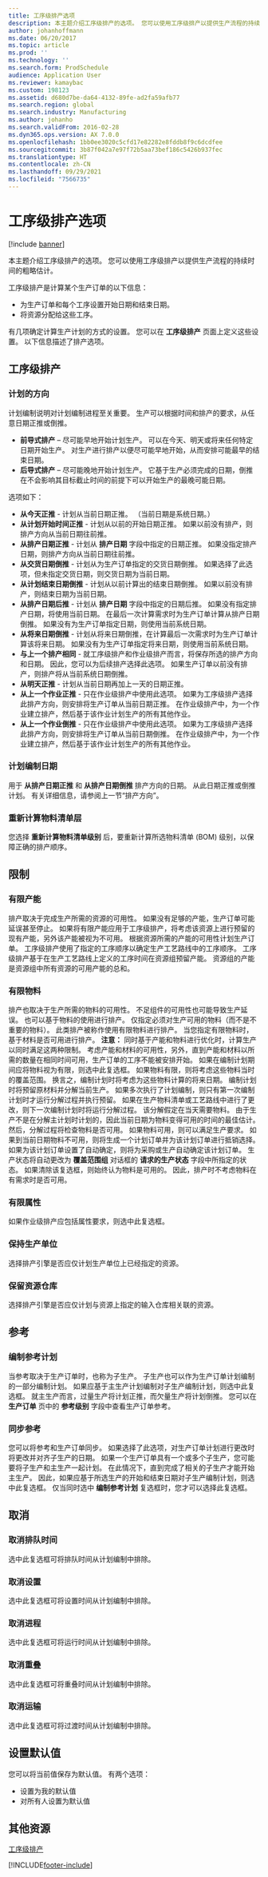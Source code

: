 ```yaml
---
title: 工序级排产选项
description: 本主题介绍工序级排产的选项。 您可以使用工序级排产以提供生产流程的持续时间的粗略估计。
author: johanhoffmann
ms.date: 06/20/2017
ms.topic: article
ms.prod: ''
ms.technology: ''
ms.search.form: ProdSchedule
audience: Application User
ms.reviewer: kamaybac
ms.custom: 198123
ms.assetid: d680d7be-da64-4132-89fe-ad2fa59afb77
ms.search.region: global
ms.search.industry: Manufacturing
ms.author: johanho
ms.search.validFrom: 2016-02-28
ms.dyn365.ops.version: AX 7.0.0
ms.openlocfilehash: 1bb0ee3020c5cfd17e82282e8fddb8f9c6dcdfee
ms.sourcegitcommit: 3b87f042a7e97f72b5aa73bef186c5426b937fec
ms.translationtype: HT
ms.contentlocale: zh-CN
ms.lasthandoff: 09/29/2021
ms.locfileid: "7566735"
---
```

# <a name="operations-scheduling-options"></a>工序级排产选项

[!include [banner](../includes/banner.md)]

本主题介绍工序级排产的选项。 您可以使用工序级排产以提供生产流程的持续时间的粗略估计。

工序级排产是计算某个生产订单的以下信息：

-   为生产订单和每个工序设置开始日期和结束日期。
-   将资源分配给这些工序。

有几项确定计算生产计划的方式的设置。 您可以在 **工序级排产** 页面上定义这些设置。 以下信息描述了排产选项。

## <a name="operations-scheduling"></a>工序级排产
### <a name="scheduling-direction"></a>计划的方向

计划编制说明对计划编制进程至关重要。 生产可以根据时间和排产的要求，从任意日期正推或倒推。

-   **前导式排产** – 尽可能早地开始计划生产。 可以在今天、明天或将来任何特定日期开始生产。 对生产进行排产以便尽可能早地开始，从而安排可能最早的结束日期。
-   **后导式排产** – 尽可能晚地开始计划生产。 它基于生产必须完成的日期，倒推在不会影响其目标截止时间的前提下可以开始生产的最晚可能日期。

选项如下：

-   **从今天正推** - 计划从当前日期正推。 （当前日期是系统日期。）
-   **从计划开始时间正推** - 计划从以前的开始日期正推。 如果以前没有排产，则排产方向从当前日期往前推。
-   **从排产日期正推** - 计划从 **排产日期** 字段中指定的日期正推。 如果没指定排产日期，则排产方向从当前日期往前推。
-   **从交货日期倒推** - 计划从为生产订单指定的交货日期倒推。 如果选择了此选项，但未指定交货日期，则交货日期为当前日期。
-   **从计划结束日期倒推** - 计划从以前计算出的结束日期倒推。 如果以前没有排产，则结束日期为当前日期。
-   **从排产日期后推** - 计划从 **排产日期** 字段中指定的日期后推。 如果没有指定排产日期，将使用当前日期。 在最后一次计算需求时为生产订单计算从排产日期倒推。 如果没有为生产订单指定日期，则使用当前系统日期。
-   **从将来日期倒推** - 计划从将来日期倒推，在计算最后一次需求时为生产订单计算该将来日期。 如果没有为生产订单指定将来日期，则使用当前系统日期。
-   **与上一个排产相同** - 就工序级排产和作业级排产而言，将保存所选的排产方向和日期。 因此，您可以为后续排产选择此选项。 如果生产订单以前没有排产，则排产将从当前系统日期倒推。
-   **从明天正推** - 计划从当前日期再加上一天的日期正推。
-   **从上一个作业正推** - 只在作业级排产中使用此选项。 如果为工序级排产选择此排产方向，则安排将生产订单从当前日期正推。 在作业级排产中，为一个作业建立排产，然后基于该作业计划生产的所有其他作业。
-   **从上一个作业倒推** - 只在作业级排产中使用此选项。 如果为工序级排产选择此排产方向，则安排将生产订单从当前日期倒推。 在作业级排产中，为一个作业建立排产，然后基于该作业计划生产的所有其他作业。

### <a name="scheduling-date"></a>计划编制日期

用于 **从排产日期正推** 和 **从排产日期倒推** 排产方向的日期。 从此日期正推或倒推计划。 有关详细信息，请参阅上一节“排产方向”。

### <a name="recalculate-bom-levels"></a>重新计算物料清单层

您选择 **重新计算物料清单级别** 后，要重新计算所选物料清单 (BOM) 级别，以保障正确的排产顺序。

## <a name="limitations"></a>限制
### <a name="finite-capacity"></a>有限产能

排产取决于完成生产所需的资源的可用性。 如果没有足够的产能，生产订单可能延误甚至停止。 如果将有限产能应用于工序级排产，将考虑该资源上进行预留的现有产能，另外该产能被视为不可用。 根据资源所需的产能的可用性计划生产订单。 工序级排产使用了指定的工序顺序以确定生产工艺路线中的工序顺序。 工序级排产基于在生产工艺路线上定义的工序时间在资源组预留产能。 资源组的产能是资源组中所有资源的可用产能的总和。

### <a name="finite-material"></a>有限物料

排产也取决于生产所需的物料的可用性。 不足组件的可用性也可能导致生产延误。 也可以基于物料的使用进行排产。 仅指定必须对生产可用的物料（而不是不重要的物料）。 此类排产被称作使用有限物料进行排产。 当您指定有限物料时，基于材料是否可用进行排产。 **注意：** 同时基于产能和物料进行优化时，计算生产以同时满足这两种限制。 考虑产能和材料的可用性，另外，直到产能和材料以所需的数量在相同时间可用，生产订单的工序不能被安排开始。 如果在编制计划期间应将物料视为有限，则选中此复选框。 如果物料有限，则将考虑这些物料当时的覆盖范围。 换言之，编制计划时将考虑为这些物料计算的将来日期。 编制计划时将预留原材料并分解当前生产。 如果多次执行了计划编制，则只有第一次编制计划时才运行分解过程并执行预留。 如果在生产物料清单或工艺路线中进行了更改，则下一次编制计划时将运行分解过程。 该分解假定在当天需要物料。 由于生产不是在分解主计划时计划的，因此当前日期为物料变得可用的时间的最佳估计。 然后，分解过程将检查物料是否可用。 如果物料可用，则可以满足生产要求。 如果到当前日期物料不可用，则将生成一个计划订单并为该计划订单进行抵销选择。 如果为该计划订单设置了自动确定，则将为采购或生产自动确定该计划订单。 生产状态将自动更改为 **覆盖范围组** 对话框的 **请求的生产状态** 字段中所指定的状态。 如果清除该复选框，则始终认为物料是可用的。 因此，排产时不考虑物料在有需求时是否可用。

### <a name="finite-property"></a>有限属性

如果作业级排产应包括属性要求，则选中此复选框。

### <a name="keep-production-unit"></a>保持生产单位

选择排产引擎是否应仅计划生产单位上已经指定的资源。

### <a name="keep-warehouse-from-resource"></a>保留资源仓库

选择排产引擎是否应仅计划与资源上指定的输入仓库相关联的资源。

## <a name="references"></a>参考
### <a name="schedule-references"></a>编制参考计划

当参考取决于生产订单时，也称为子生产。 子生产也可以作为生产订单计划编制的一部分编制计划。 如果应基于主生产计划编制对子生产编制计划，则选中此复选框。 就主生产而言，过量生产将计划正推，而欠量生产将计划倒推。 您可以在 **生产订单** 页中的 **参考级别** 字段中查看生产订单参考。

### <a name="synchronize-references"></a>同步参考

您可以将参考和生产订单同步。 如果选择了此选项，对生产订单计划进行更改时将更改并对齐子生产的日期。 如果一个生产订单具有一个或多个子生产，您可能要将子生产和主生产一起计划。 在此情况下，直到完成了相关的子生产才能开始主生产。 因此，如果应基于所选生产的开始和结束日期对子生产编制计划，则选中此复选框。 仅当同时选中 **编制参考计划** 复选框时，您才可以选择此复选框。

## <a name="cancellation"></a>取消
### <a name="cancel-queue-time"></a>取消排队时间

选中此复选框可将排队时间从计划编制中排除。

### <a name="cancel-setup"></a>取消设置

选中此复选框可将设置时间从计划编制中排除。

### <a name="cancel-process"></a>取消进程

选中此复选框可将运行时间从计划编制中排除。

### <a name="cancel-overlap"></a>取消重叠

选中此复选框可将重叠时间从计划编制中排除。

### <a name="cancel-transport"></a>取消运输

选中此复选框可将过渡时间从计划编制中排除。

## <a name="set-default"></a>设置默认值
您可以将当前值保存为默认值。 有两个选项：

-   设置为我的默认值
-   对所有人设置为默认值


## <a name="additional-resources"></a>其他资源

[工序级排产](operations-scheduling.md)





[!INCLUDE[footer-include](../../includes/footer-banner.md)]